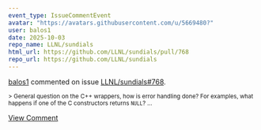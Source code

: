 ```yaml
---
event_type: IssueCommentEvent
avatar: "https://avatars.githubusercontent.com/u/5669480?"
user: balos1
date: 2025-10-03
repo_name: LLNL/sundials
html_url: https://github.com/LLNL/sundials/pull/768
repo_url: https://github.com/LLNL/sundials
---
```


<a href='https://github.com/balos1' target='_blank'>balos1</a> commented on issue <a href='https://github.com/LLNL/sundials/pull/768' target='_blank'>LLNL/sundials#768</a>.

<small>> General question on the C++ wrappers, how is error handling done? For examples, what happens if one of the C constructors returns `NULL`?...</small>

<a href='https://github.com/LLNL/sundials/pull/768' target='_blank'>View Comment</a>